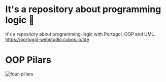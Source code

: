 #  It's a repository about programming logic 🔢
It's a repository about programming-logic with Portugol, OOP and UML.
https://portugol-webstudio.cubos.io/ide

# OOP Pilars
![four-pillars](https://user-images.githubusercontent.com/61624336/112904629-98b3b700-90bf-11eb-99d4-5792544ed9d5.jpg)
